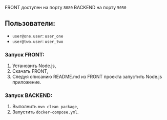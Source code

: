FRONT доступен на порту `8080` 
BACKEND на порту `5050`

## Пользователи:

* `user@one.user`: `user_one`
* `user@two.user`: `user_two`

### Запуск FRONT:
1. Установить Node.js,
2. Скачать FRONT,
3. Следуя описанию README.md из FRONT проекта запустить Node.js приложение.

### Запуск BACKEND:
1. Выполнить `mvn clean package`,
2. Запустить `docker-compose.yml`.
